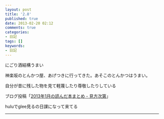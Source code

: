 ```yaml
---
layout: post
title: '2.8'
published: true
date: 2013-02-20 02:12
comments: true
categories:
- 日記
tags: []
keywords:
- 日記
---
```

にごり酒結構うまい

神楽坂のとんかつ屋、あげつきに行ってきた。あそこのとんかつはうまい。

自分が昔に残した物を見て軽蔑したり尊敬したりしている

ブログ投稿「[2013年1月の読んだ本まとめ - 見方次第](http://soramugi.hateblo.jp/entry/2013/02/08/111722 "2013年1月の読んだ本まとめ - 見方次第")」

huluでglee見るの日課になって来てる

---

